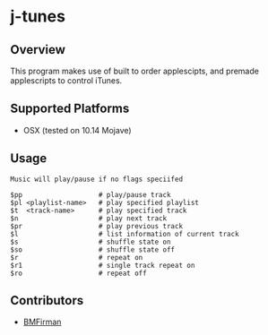 # j-tunes

## Overview
This program makes use of built to order applescipts, and premade applescripts to control iTunes.

## Supported Platforms
* OSX (tested on 10.14 Mojave)

## Usage
```
Music will play/pause if no flags speciifed

$pp                   # play/pause track
$pl <playlist-name>   # play specified playlist 
$t  <track-name>      # play specified track
$n                    # play next track
$pr                   # play previous track
$l                    # list information of current track
$s                    # shuffle state on
$so                   # shuffle state off
$r                    # repeat on
$r1                   # single track repeat on
$ro                   # repeat off
```

## Contributors
* [BMFirman](https://github.com/BMFirman/)